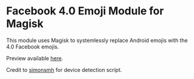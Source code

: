 # Facebook 4.0 Emoji Module for Magisk

This module uses Magisk to systemlessly replace Android emojis with the 4.0 Facebook emojis.

Preview available [here](https://emojipedia.org/facebook/4.0/).

Credit to [simonsmh](https://github.com/simonsmh) for device detection script.